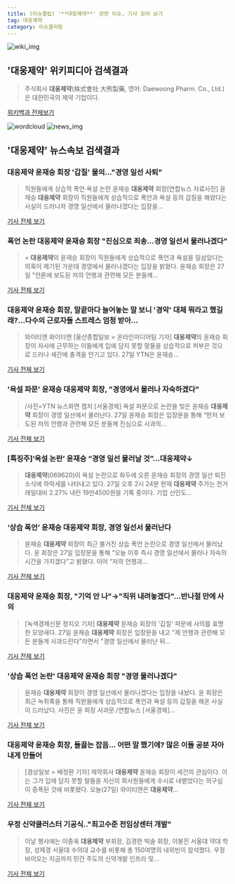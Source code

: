 ```yaml
---
title: (이슈클립) '**대웅제약**' 관련 이슈, 기사 모아 보기
tag: 대웅제약
category: 이슈클리핑
---
```

![wiki_img](https://user-images.githubusercontent.com/42597476/44503234-41136a80-a6d0-11e8-9071-6fc6418eafe4.png)
## **'**대웅제약**'** 위키피디아 검색결과
>주식회사 **대웅제약**(株式會社 大熊製藥, 영어: Daewoong Pharm. Co., Ltd.)은 대한민국의 제약 기업이다.

<a href="https://ko.wikipedia.org/wiki/대웅제약" target="_blank">위키백과 전체보기</a>

![wordcloud](https://s3.ap-northeast-2.amazonaws.com/lyrics101-wordcloud/2018-08-27-1535349010.png)
![news_img](https://user-images.githubusercontent.com/42597476/44507050-1206f400-a6e4-11e8-8d98-7ffbfebb353f.png)
## **'**대웅제약**'** 뉴스속보 검색결과
### **대웅제약** 윤재승 회장 '갑질' 물의…"경영 일선 사퇴"

>직원들에게 상습적 폭언·욕설 논란 윤재승 **대웅제약** 회장[연합뉴스 자료사진] 윤재승 **대웅제약** 회장이 직원들에게 상습적으로 폭언과 욕설 등의 갑질을 해왔다는 사실이 드러나자 경영 일선에서 물러나겠다는 입장을...

<a href="http://app.yonhapnews.co.kr/YNA/Basic/SNS/r.aspx?c=AKR20180827054100017&did=1195m" target="_blank">기사 전체 보기</a>

### 폭언 논란 **대웅제약** 윤재승 회장 "진심으로 죄송…경영 일선서 물러나겠다"

>= **대웅제약**의 윤재승 회장이 직원들에게 상습적으로 폭언과 욕설을 일삼았다는 의혹이 제기된 가운데 경영에서 물러나겠다는 입장을 밝혔다. 윤재승 회장은 27일 "언론에 보도된 저의 언행과 관련해 모든 분들께...

<a href="http://www.newsis.com/view/?id=NISX20180827_0000400893&cID=13001&pID=13000" target="_blank">기사 전체 보기</a>

### **대웅제약** 윤재승 회장, 말끝마다 늘어놓는 말 보니 '경악' 대체 뭐라고 했길래?...다수의 근로자들 스트레스 엄청 받아...

>와이티엔 와이티엔 [울산종합일보 = 온라인미디어팀 기자] **대웅제약**의 윤재승 회장이 자사에 근무하는 이들에게 입에 담지 못할 말들을 상습적으로 퍼부은 것으로 드러나 세간에 충격을 안기고 있다. 27일 YTN은 윤재승...

<a href="http://www.ujnews.co.kr/news/articleView.html?idxno=421701" target="_blank">기사 전체 보기</a>

### '욕설 파문' 윤재승 **대웅제약** 회장, "경영에서 물러나 자숙하겠다"

>/사진=YTN 뉴스화면 캡처 [서울경제] 욕설 파문으로 논란을 빚은 윤재승 **대웅제약** 회장이 경영 일선에서 물러난다. 27일 윤재승 회장은 입장문을 통해 “먼저 보도된 저의 언행과 관련해 모든 분들께 진심으로 사과의...

<a href="http://www.sedaily.com/NewsView/1S3IUXG4T7" target="_blank">기사 전체 보기</a>

### [특징주]‘욕설 논란’ 윤재승 “경영 일선 물러날 것”…**대웅제약**↓

>**대웅제약**(069620)이 욕설 논란으로 화두에 오른 윤재승 회장의 경영 일선 퇴진 소식에 하락세를 나타내고 있다. 27일 오후 2시 24분 현재 **대웅제약** 주가는 전거래일대비 2.27% 내린 19만4500원을 기록 중이다. 기업 신인도...

<a href="http://www.edaily.co.kr/news/newspath.asp?newsid=03299686619311584" target="_blank">기사 전체 보기</a>

### ‘상습 폭언’ 윤재승 **대웅제약** 회장, 경영 일선서 물러난다

>윤재승 **대웅제약** 회장이 최근 불거진 상습 폭언 논란으로 경영 일선에서 물러났다. 윤 회장은 27일 입장문을 통해 “오늘 이후 즉시 경영 일선에서 물러나 자숙의 시간을 가지겠다”고 밝혔다. 이어 “저의 언행과...

<a href="http://news.kmib.co.kr/article/view.asp?arcid=0012634109&code=61121111&cp=nv" target="_blank">기사 전체 보기</a>

### **대웅제약** 윤재승 회장, "기억 안 나"→"직위 내려놓겠다"…반나절 만에 사의

>[녹색경제신문 정지오 기자] **대웅제약** 윤재승 회장의 '갑질' 파문에 사의를 표명한 모양새다. 27일 윤재승 **대웅제약** 회장은 입장문을 내고 "제 언행과 관련해 모든 분들게 사과드린다"라면서 "경영 일선에서 물러난 뒤...

<a href="http://www.greened.kr/news/articleView.html?idxno=73090" target="_blank">기사 전체 보기</a>

### '상습 폭언 논란' **대웅제약** 윤재승 회장 "경영 물러나겠다"

>윤재승 **대웅제약** 회장이 경영 일선에서 물러나겠다는 입장을 내놨다. 윤 회장은 최근 녹취록을 통해 직원들에게 상습적으로 폭언과 욕설 등의 갑질을 해온 사실이 드러났다. 사진은 윤 회장 사과문./연합뉴스 [서울경제]...

<a href="http://www.sedaily.com/NewsView/1S3IVNCUSV" target="_blank">기사 전체 보기</a>

### **대웅제약** 윤재승 회장, 들끓는 잡음... 어떤 말 했기에? 많은 이들 공분 자아내게 만들어

>[경상일보 = 배정환 기자]  제약회사 **대웅제약** 윤재승 회장이 세간의 관심이다. 이는 그가 입에 담지 못할 말들을 자신의 회사원들에게 수시로 내뱉었다는 의구심이 증폭된 것에 비롯됐다. 오늘(27일) 와이티엔은 **대웅제약**...

<a href="http://www.ksilbo.co.kr/news/articleView.html?idxno=655241" target="_blank">기사 전체 보기</a>

### 우정 신약클러스터 기공식.."최고수준 전임상센터 개발"

>이날 행사에는 이종욱 **대웅제약** 부회장, 김경한 빅솔 회장, 이봉진 서울대 약대 학장, 성제경 서울대 수의대 교수를 비롯해 총 150여명의 내외빈이 참석했다. 우정바이오는 지금까지 민간 주도의 신약개발 인프라 및...

<a href="http://www.biospectator.com/view/news_view.php?varAtcId=6098" target="_blank">기사 전체 보기</a>


